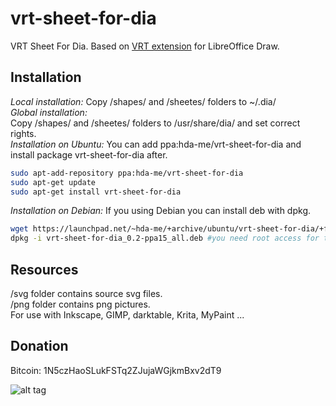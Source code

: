 vrt-sheet-for-dia
=================

VRT Sheet For Dia. Based on [VRT extension](http://www.vrt.com.au/downloads/vrt-network-equipment) for LibreOffice Draw.

## Installation
<em>Local installation:</em>
 Copy /shapes/ and /sheetes/ folders to ~/.dia/  
<em>Global installation:</em>  
 Copy /shapes/ and /sheetes/ folders to /usr/share/dia/ and set correct rights.    
<em>Installation on Ubuntu:</em>
You can add ppa:hda-me/vrt-sheet-for-dia and install package vrt-sheet-for-dia after.  
```bash
sudo apt-add-repository ppa:hda-me/vrt-sheet-for-dia
sudo apt-get update
sudo apt-get install vrt-sheet-for-dia
```
<em>Installation on Debian:</em>
If you using Debian you can install deb with dpkg.   
```bash
wget https://launchpad.net/~hda-me/+archive/ubuntu/vrt-sheet-for-dia/+files/vrt-sheet-for-dia_0.2-ppa15_all.deb
dpkg -i vrt-sheet-for-dia_0.2-ppa15_all.deb #you need root access for that
```




## Resources
/svg folder contains source svg files.  
/png folder contains png pictures.  
For use with Inkscape, GIMP, darktable, Krita, MyPaint ...

## Donation
Bitcoin: 1N5czHaoSLukFSTq2ZJujaWGjkmBxv2dT9

![alt tag](http://www.vrt.com.au/sites/default/files/preview_sheet_2.png)
